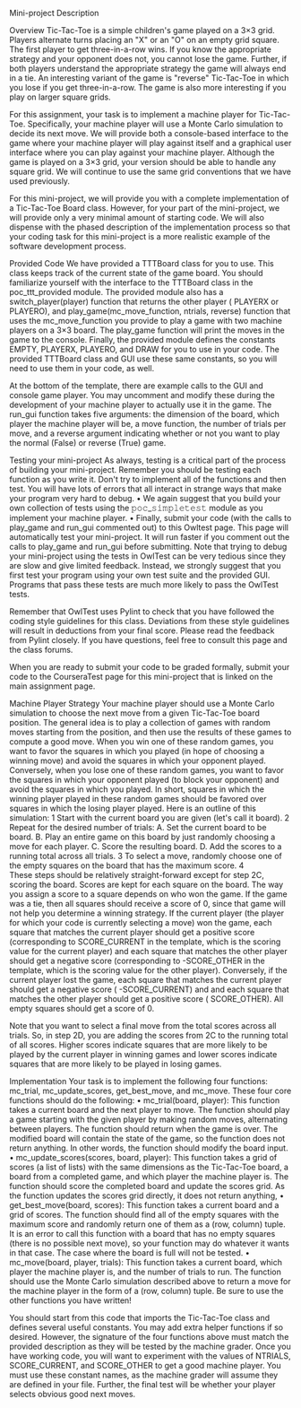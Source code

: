 ﻿Mini-project Description

Overview
Tic-Tac-Toe is a simple children's game played on a 3×3 grid. Players alternate turns placing an "X" or an "O" on an empty grid square. The first player to get three-in-a-row wins. If you know the appropriate strategy and your opponent does not, you cannot lose the game. Further, if both players understand the appropriate strategy the game will always end in a tie. An interesting variant of the game is "reverse" Tic-Tac-Toe in which you lose if you get three-in-a-row. The game is also more interesting if you play on larger square grids.

For this assignment, your task is to implement a machine player for Tic-Tac-Toe. Specifically, your machine player will use a Monte Carlo simulation to decide its next move. We will provide both a console-based interface to the game where your machine player will play against itself and a graphical user interface where you can play against your machine player. Although the game is played on a 3×3 grid, your version should be able to handle any square grid. We will continue to use the same grid conventions that we have used previously.

For this mini-project, we will provide you with a complete implementation of a Tic-Tac-Toe Board class. However, for your part of the mini-project, we will provide only a very minimal amount of starting code. We will also dispense with the phased description of the implementation process so that your coding task for this mini-project is a more realistic example of the software development process.

Provided Code
We have provided a TTTBoard class for you to use. This class keeps track of the current state of the game board. You should familiarize yourself with the interface to the TTTBoard class in the poc_ttt_provided module. The provided module also has a switch_player(player) function that returns the other player ( PLAYERX or PLAYERO), and  play_game(mc_move_function, ntrials, reverse) function that uses the mc_move_function you provide to play a game with two machine players on a 3×3 board. The play_game function will print the moves in the game to the console. Finally, the provided module defines the constants EMPTY, PLAYERX, PLAYERO, and DRAW for you to use in your code. The provided TTTBoard class and GUI use these same constants, so you will need to use them in your code, as well.

At the bottom of the template, there are example calls to the GUI and console game player. You may uncomment and modify these during the development of your machine player to actually use it in the game. The run_gui function takes five arguments: the dimension of the board, which player the machine player will be, a move function, the number of trials per move, and a reverse argument indicating whether or not you want to play the normal (False) or reverse (True) game.

Testing your mini-project
As always, testing is a critical part of the process of building your mini-project. Remember you should be testing each function as you write it. Don't try to implement all of the functions and then test. You will have lots of errors that all interact in strange ways that make your program very hard to debug.
    •    We again suggest that you build your own collection of tests using the 𝚙𝚘𝚌_𝚜𝚒𝚖𝚙𝚕𝚎𝚝𝚎𝚜𝚝 module as you implement your machine player.
    •    Finally, submit your code (with the calls to  play_game and  run_gui commented out) to this Owltest page. This page will automatically test your mini-project. It will run faster if you comment out the calls to  play_game and  run_gui before submitting. Note that trying to debug your mini-project using the tests in OwlTest can be very tedious since they are slow and give limited feedback. Instead, we strongly suggest that you first test your program using your own test suite and the provided GUI. Programs that pass these tests are much more likely to pass the OwlTest tests.

Remember that OwlTest uses Pylint to check that you have followed the coding style guidelines for this class. Deviations from these style guidelines will result in deductions from your final score. Please read the feedback from Pylint closely. If you have questions, feel free to consult this page and the class forums.

When you are ready to submit your code to be graded formally, submit your code to the CourseraTest page for this mini-project that is linked on the main assignment page.

Machine Player Strategy
Your machine player should use a Monte Carlo simulation to choose the next move from a given Tic-Tac-Toe board position. The general idea is to play a collection of games with random moves starting from the position, and then use the results of these games to compute a good move. When you win one of these random games, you want to favor the squares in which you played (in hope of choosing a winning move) and avoid the squares in which your opponent played. Conversely, when you lose one of these random games, you want to favor the squares in which your opponent played (to block your opponent) and avoid the squares in which you played. In short, squares in which the winning player played in these random games should be favored over squares in which the losing player played.
Here is an outline of this simulation:
    1    Start with the current board you are given (let's call it board).
    2    Repeat for the desired number of trials: A. Set the current board to be board. B. Play an entire game on this board by just randomly choosing a move for each player. C. Score the resulting board. D. Add the scores to a running total across all trials.
    3    To select a move, randomly choose one of the empty squares on the board that has the maximum score.
    4    
These steps should be relatively straight-forward except for step 2C, scoring the board. Scores are kept for each square on the board. The way you assign a score to a square depends on who won the game. If the game was a tie, then all squares should receive a score of 0, since that game will not help you determine a winning strategy. If the current player (the player for which your code is currently selecting a move) won the game, each square that matches the current player should get a positive score (corresponding to SCORE_CURRENT in the template, which is the scoring value for the current player) and each square that matches the other player should get a negative score (corresponding to -SCORE_OTHER in the template, which is the scoring value for the other player). Conversely, if the current player lost the game, each square that matches the current player should get a negative score ( -SCORE_CURRENT) and and each square that matches the other player should get a positive score ( SCORE_OTHER). All empty squares should get a score of 0.

Note that you want to select a final move from the total scores across all trials. So, in step 2D, you are adding the scores from 2C to the running total of all scores. Higher scores indicate squares that are more likely to be played by the current player in winning games and lower scores indicate squares that are more likely to be played in losing games.

Implementation
Your task is to implement the following four functions: mc_trial, mc_update_scores, get_best_move, and mc_move. These four core functions should do the following:
    •     mc_trial(board, player): This function takes a current board and the next player to move. The function should play a game starting with the given player by making random moves, alternating between players. The function should return when the game is over. The modified board will contain the state of the game, so the function does not return anything. In other words, the function should modify the board input.
    •     mc_update_scores(scores, board, player):  This function takes a grid of scores (a list of lists) with the same dimensions as the Tic-Tac-Toe board, a board from a completed game, and which player the machine player is. The function should score the completed board and update the scores grid. As the function updates the scores grid directly, it does not return anything,
    •     get_best_move(board, scores): This function takes a current board and a grid of scores. The function should find all of the empty squares with the maximum score and randomly return one of them as a  (row, column) tuple. It is an error to call this function with a board that has no empty squares (there is no possible next move), so your function may do whatever it wants in that case. The case where the board is full will not be tested.
    •     mc_move(board, player, trials): This function takes a current board, which player the machine player is, and the number of trials to run. The function should use the Monte Carlo simulation described above to return a move for the machine player in the form of a  (row, column) tuple. Be sure to use the other functions you have written!

You should start from this code that imports the Tic-Tac-Toe class and defines several useful constants. You may add extra helper functions if so desired. However, the signature of the four functions above must match the provided description as they will be tested by the machine grader.
Once you have working code, you will want to experiment with the values of NTRIALS, SCORE_CURRENT, and SCORE_OTHER to get a good machine player. You must use these constant names, as the machine grader will assume they are defined in your file. Further, the final test will be whether your player selects obvious good next moves.
